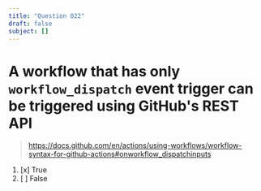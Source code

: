 ```yaml
---
title: "Question 022"
draft: false
subject: []
---
```


# A workflow that has only `workflow_dispatch` event trigger can be triggered using GitHub's REST API
> https://docs.github.com/en/actions/using-workflows/workflow-syntax-for-github-actions#onworkflow_dispatchinputs
1. [x] True
1. [ ] False

